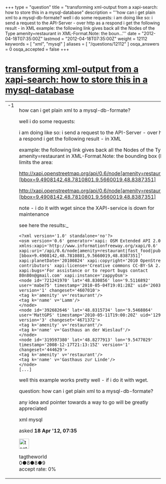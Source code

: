 +++
type = "question"
title = "transforming xml-output from a xapi-search: how to store this in a mysql-database"
description = '''how can i get plain xml to a mysql-db-formate? well i do some requests: i am doing like so: i send a request to the API-Server - over http as a respond i get the following result - in XML example: the following link gives back all the Nodes of the Type amenity=restaurant in XML-Format.Note: the boun...'''
date = "2012-04-18T07:35:00Z"
lastmod = "2012-04-18T07:35:00Z"
weight = 12112
keywords = [ "xml", "mysql" ]
aliases = [ "/questions/12112" ]
osqa_answers = 0
osqa_accepted = false
+++

<div class="headNormal">

# [transforming xml-output from a xapi-search: how to store this in a mysql-database](/questions/12112/transforming-xml-output-from-a-xapi-search-how-to-store-this-in-a-mysql-database)

</div>

<div id="main-body">

<div id="askform">

<table id="question-table" style="width:100%;">
<colgroup>
<col style="width: 50%" />
<col style="width: 50%" />
</colgroup>
<tbody>
<tr>
<td style="width: 30px; vertical-align: top"><div class="vote-buttons">
<span id="post-12112-upvote" class="ajax-command post-vote up" rel="nofollow" title="I like this post (click again to cancel)"> </span>
<div id="post-12112-score" class="post-score" title="current number of votes">
-1
</div>
<span id="post-12112-downvote" class="ajax-command post-vote down" rel="nofollow" title="I dont like this post (click again to cancel)"> </span> <span id="favorite-mark" class="ajax-command favorite-mark" rel="nofollow" title="mark/unmark this question as favorite (click again to cancel)"> </span>
<div id="favorite-count" class="favorite-count">
&#10;</div>
</div></td>
<td><div id="item-right">
<div class="question-body">
<p>how can i get plain xml to a mysql-db-formate?</p>
<p>well i do some requests:</p>
<p>i am doing like so: i send a request to the API-Server - over http as a respond i get the following result - in XML</p>
<p>example: the following link gives back all the Nodes of the Type amenity=restaurant in XML-Format.Note: the bounding box (bbox) limits the area:</p>
<p><a href="http://xapi.openstreetmap.org/api/0.6/node%5Bamenity=restaurant%5D%5Bbbox=9.4908142,48.7810801,9.5660019,48.8387351%5D">http://xapi.openstreetmap.org/api/0.6/node[amenity=restaurant][bbox=9.4908142,48.7810801,9.5660019,48.8387351]</a></p>
<p><a href="http://xapi.openstreetmap.org/api/0.6/node%5Bamenity=restaurant%5D%5Bbbox=9.4908142,48.7810801,9.5660019,48.8387351%5D">http://xapi.openstreetmap.org/api/0.6/node[amenity=restaurant][bbox=9.4908142,48.7810801,9.5660019,48.8387351]</a></p>
<p>note - i do it with wget since the XAPI-service is down for maintenance</p>
<p>see here the results:_</p>
<pre><code>&lt;?xml version=&#39;1.0&#39; standalone=&#39;no&#39;?&gt;
&lt;osm version=&#39;0.6&#39; generator=&#39;xapi: OSM Extended API 2.0&#39; xmlns:xapi=&#39;http://www.informationfreeway.org/xapi/0.6&#39; xapi:uri=&#39;/api/0.6/node[amenity=restaurant|fast_food|pub|cafe][bbox=9.4908142,48.7810801,9.5660019,48.8387351]&#39; xapi:planetDate=&#39;20100824&#39; xapi:copyright=&#39;2010 OpenStreetMap contributors&#39; xapi:license=&#39;Creative commons CC-BY-SA 2.0&#39; xapi:bugs=&#39;For assistance or to report bugs contact 80n80n@gmail.com&#39; xapi:instance=&#39;zappyOsm&#39;&gt;
&lt;node id=&#39;721241970&#39; lat=&#39;48.830856&#39; lon=&#39;9.5116892&#39; user=&#39;mabe75&#39; timestamp=&#39;2010-05-04T19:01:28Z&#39; uid=&#39;260302&#39; version=&#39;1&#39; changeset=&#39;4607010&#39;&gt;
&lt;tag k=&#39;amenity&#39; v=&#39;restaurant&#39;/&gt;
&lt;tag k=&#39;name&#39; v=&#39;Lamm&#39;/&gt;
&lt;/node&gt;
&lt;node id=&#39;392682646&#39; lat=&#39;48.8315734&#39; lon=&#39;9.5468864&#39; user=&#39;MattGPS&#39; timestamp=&#39;2010-05-11T19:00:20Z&#39; uid=&#39;12973&#39; version=&#39;3&#39; changeset=&#39;4671372&#39;&gt;
&lt;tag k=&#39;amenity&#39; v=&#39;restaurant&#39;/&gt;
&lt;tag k=&#39;name&#39; v=&#39;Gasthaus an der Wieslauf&#39;/&gt;
&lt;/node&gt;
&lt;node id=&#39;319597380&#39; lat=&#39;48.8277913&#39; lon=&#39;9.5477029&#39; timestamp=&#39;2008-12-17T21:13:15Z&#39; version=&#39;1&#39; changeset=&#39;444629&#39;&gt;
&lt;tag k=&#39;amenity&#39; v=&#39;restaurant&#39;/&gt;
&lt;tag k=&#39;name&#39; v=&#39;Gasthaus zur Linde&#39;/&gt;
&lt;/node&gt;
[...]</code></pre>
<p>well this example works pretty well - if i do it with wget.</p>
<p>question: how can i get plain xml to a mysql-db-formate?</p>
<p>any idea and pointer towards a way to go will be greatly appreciated</p>
</div>
<div id="question-tags" class="tags-container tags">
<span class="post-tag tag-link-xml" rel="tag" title="see questions tagged &#39;xml&#39;">xml</span> <span class="post-tag tag-link-mysql" rel="tag" title="see questions tagged &#39;mysql&#39;">mysql</span>
</div>
<div id="question-controls" class="post-controls">
&#10;</div>
<div class="post-update-info-container">
<div class="post-update-info post-update-info-user">
<p>asked <strong>18 Apr '12, 07:35</strong></p>
<img src="https://secure.gravatar.com/avatar/600fc90e36ff81dfaba666708cf91dc5?s=32&amp;d=identicon&amp;r=g" class="gravatar" width="32" height="32" alt="tagtheworld&#39;s gravatar image" />
<p><span>tagtheworld</span><br />
<span class="score" title="0 reputation points">0</span><span title="8 badges"><span class="badge1">●</span><span class="badgecount">8</span></span><span title="8 badges"><span class="silver">●</span><span class="badgecount">8</span></span><span title="9 badges"><span class="bronze">●</span><span class="badgecount">9</span></span><br />
<span class="accept_rate" title="Rate of the user&#39;s accepted answers">accept rate:</span> <span title="tagtheworld has no accepted answers">0%</span></p>
</div>
</div>
<div id="comments-container-12112" class="comments-container">
&#10;</div>
<div id="comment-tools-12112" class="comment-tools">
&#10;</div>
<div class="clear">
&#10;</div>
<div id="comment-12112-form-container" class="comment-form-container">
&#10;</div>
<div class="clear">
&#10;</div>
</div></td>
</tr>
</tbody>
</table>

</div>

</div>

